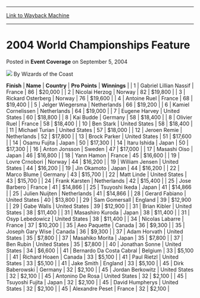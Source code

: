 
---
[Link to Wayback Machine](https://web.archive.org/web/20210503001250/https://magic.wizards.com/en/articles/archive/event-coverage/2004-world-championships-feature-2004-09-05-3)

[_metadata_:author]:- "Wizards of the Coast"
[_metadata_:description]:- "FinishNameCountryPro PointsWinnings 1Gabriel Lillian NassifFrance86$20,000 2Nicolai HerzogNorway82$19,800 3Rickard OsterbergNorway76$19,600 4Antoine RuelFrance68$19,400 5Jelger WiegersmaNetherlands66$19,200 6Kamiel CornelissenNetherlands64$19,000 7Eugene HarveyUnited States60$18,800 8Kai BuddeGermany58$18,400 8Olivier RuelFrance58$18,400 10Ben StarkUnited States58$18,400"
[_metadata_:generator]:- "Drupal 7 (http://drupal.org)"
[_metadata_:node]:- "588091"
[_metadata_:publish_date]:- "2004-09-05"
[_metadata_:source]:- "div-main-content"
[_metadata_:title]:- "2004 World Championships Feature"
[_metadata_:wayback_capture_timestamp]:- "2021-05-03 00:12:50"
[_metadata_:wayback_raw_url]:- "https://web.archive.org/web/20210503001250id_/https://magic.wizards.com/en/articles/archive/event-coverage/2004-world-championships-feature-2004-09-05-3"
[_metadata_:wayback_url]:- "https://magic.wizards.com/en/articles/archive/event-coverage/2004-world-championships-feature-2004-09-05-3"
---


2004 World Championships Feature
================================



 Posted in **Event Coverage**
 on September 5, 2004 






![](https://media.magic.wizards.com/styles/auth_small/public/images/person/wizards_author.jpg)
By Wizards of the Coast













 **Finish** | **Name** | **Country** | **Pro Points** | **Winnings** |
| 1 | Gabriel Lillian Nassif | France | 86 | $20,000  |
| 2 | Nicolai Herzog | Norway | 82 | $19,800  |
| 3 | Rickard Osterberg | Norway | 76 | $19,600  |
| 4 | Antoine Ruel | France | 68 | $19,400  |
| 5 | Jelger Wiegersma | Netherlands | 66 | $19,200  |
| 6 | Kamiel Cornelissen | Netherlands | 64 | $19,000  |
| 7 | Eugene Harvey | United States | 60 | $18,800  |
| 8 | Kai Budde | Germany | 58 | $18,400  |
| 8 | Olivier Ruel | France | 58 | $18,400  |
| 10 | Ben Stark | United States | 58 | $18,400  |
| 11 | Michael Turian | United States | 57 | $18,000  |
| 12 | Jeroen Remie | Netherlands | 52 | $17,800  |
| 13 | Brock Parker | United States | 51 | $17,600  |
| 14 | Osamu Fujita | Japan | 50 | $17,300  |
| 14 | Itaru Ishida | Japan | 50 | $17,300  |
| 16 | Anton Jonsson | Sweden | 47 | $17,000  |
| 17 | Masashi Oiso | Japan | 46 | $16,800  |
| 18 | Yann Hamon | France | 45 | $16,600  |
| 19 | Lovre Crnobori | Norway | 44 | $16,200  |
| 19 | William Jensen | United States | 44 | $16,200  |
| 19 | Jin Okamoto | Japan | 44 | $16,200  |
| 22 | Marco Blume | Germany | 43 | $15,700  |
| 22 | Matt Linde | United States | 43 | $15,700  |
| 24 | Frank Karsten | Netherlands | 42 | $15,400  |
| 25 | Jose Barbero | France | 41 | $14,866  |
| 25 | Tsuyoshi Ikeda | Japan | 41 | $14,866  |
| 25 | Julien Nuijten | Netherlands | 41 | $14,866  |
| 28 | Gerard Fabiano | United States | 40 | $13,800  |
| 29 | Sam Gomersall | England | 39 | $12,900  |
| 29 | Gabe Walls | United States | 39 | $12,900  |
| 31 | Brian Kibler | United States | 38 | $11,400  |
| 31 | Masashiro Kuroda | Japan | 38 | $11,400  |
| 31 | Osyp Lebedowicz | United States | 38 | $11,400  |
| 34 | Nicolas Labarre | France | 37 | $10,200  |
| 35 | Aeo Paquette | Canada | 36 | $9,300  |
| 35 | Joseph Gary Wise | Canada | 36 | $9,300  |
| 37 | Adam Horvath | United States | 35 | $7,800  |
| 37 | Masahiko Morita | Japan | 35 | $7,800  |
| 37 | Ben Rubin | United States | 35 | $7,800  |
| 40 | Jonathan Sonne | United States | 34 | $6,600  |
| 41 | Bernardo Da Costa Cabral | Belgium | 33 | $5,100  |
| 41 | Richard Hoaen | Canada | 33 | $5,100  |
| 41 | Paul Rietzl | United States | 33 | $5,100  |
| 41 | Jake Smith | England | 33 | $5,100  |
| 45 | Dirk Baberowski | Germany | 32 | $2,100  |
| 45 | Jordan Berkowitz | United States | 32 | $2,100  |
| 45 | Antonino De Rosa | United States | 32 | $2,100  |
| 45 | Tsuyoshi Fujita | Japan | 32 | $2,100  |
| 45 | David Humpherys | United States | 32 | $2,100  |
| 45 | Alexandre Peset | France | 32 | $2,100  |







